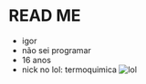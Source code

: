 # READ ME
-  igor
-  não sei programar
- 16 anos
- nick no lol: termoquimica
![lol](https://img.shields.io/badge/Riot_Games-D32936?style=for-the-badge&logo=riot-games&logoColor=white)
